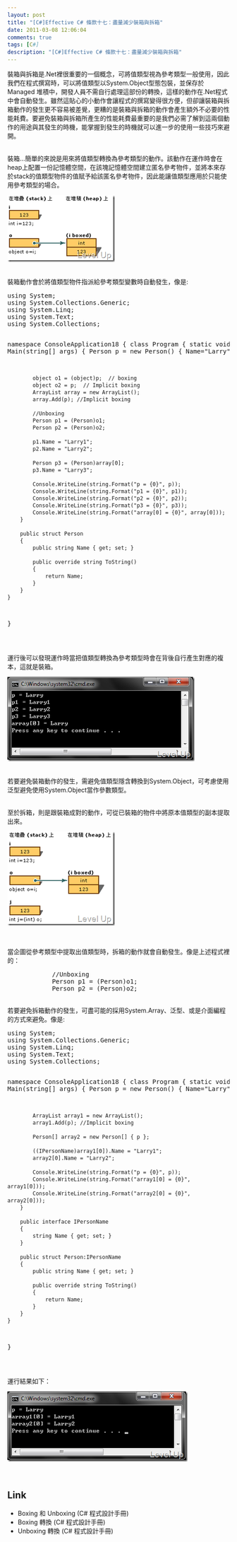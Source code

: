 ```yaml
---
layout: post
title: "[C#]Effective C# 條款十七：盡量減少裝箱與拆箱"
date: 2011-03-08 12:06:04
comments: true
tags: [C#]
description: "[C#]Effective C# 條款十七：盡量減少裝箱與拆箱"
---
```

<p>
	裝箱與拆箱是.Net裡很重要的一個概念，可將值類型視為參考類型一般使用，因此我們在程式撰寫時，可以將值類型以System.Object型態包裝，並保存於Managed 堆積中，開發人員不需自行處理這部份的轉換，這樣的動作在.Net程式中會自動發生。雖然這貼心的小動作會讓程式的撰寫變得很方便，但卻讓裝箱與拆箱動作的發生更不容易被差覺，更糟的是裝箱與拆箱的動作會產生額外不必要的性能耗費。要避免裝箱與拆箱所產生的性能耗費最重要的是我們必需了解到這兩個動作的用途與其發生的時機，能掌握到發生的時機就可以進一步的使用一些技巧來避開。</p>
<p>
	<br />
	裝箱...簡單的來說是用來將值類型轉換為參考類型的動作。該動作在運作時會在heap上配置一份記憶體空間，在該塊記憶體空間建立匿名參考物件，並將本來存於stack的值類型物件的值賦予給該匿名參考物件，因此能讓值類型應用於只能使用參考類型的場合。</p>
<p>
	<img alt="image" border="0" height="151" src="\images\posts\21712\image_thumb_3.png" style="border-bottom: 0px; border-left: 0px; border-top: 0px; border-right: 0px" width="244" /></p>
<p>
	<br />
	裝箱動作會於將值類型物件指派給參考類型變數時自動發生，像是:</p>
<div class="wlWriterSmartContent" id="scid:812469c5-0cb0-4c63-8c15-c81123a09de7:91b83bf4-c17d-4ccc-b2d5-d125038eeadd" style="padding-bottom: 0px; margin: 0px; padding-left: 0px; padding-right: 0px; display: inline; float: none; padding-top: 0px">
	<pre class="c#" name="code">
using System;
using System.Collections.Generic;
using System.Linq;
using System.Text;
using System.Collections;

namespace ConsoleApplication18
{
    class Program
    {
        static void Main(string[] args)
        {
            Person p = new Person() { Name="Larry"};

            object o1 = (object)p;  // boxing
            object o2 = p;  // Implicit boxing
            ArrayList array = new ArrayList();
            array.Add(p); //Implicit boxing

            //Unboxing
            Person p1 = (Person)o1;
            Person p2 = (Person)o2;

            p1.Name = "Larry1";
            p2.Name = "Larry2";

            Person p3 = (Person)array[0];
            p3.Name = "Larry3";

            Console.WriteLine(string.Format("p = {0}", p));
            Console.WriteLine(string.Format("p1 = {0}", p1));
            Console.WriteLine(string.Format("p2 = {0}", p2));
            Console.WriteLine(string.Format("p3 = {0}", p3));
            Console.WriteLine(string.Format("array[0] = {0}", array[0]));
        }

        public struct Person
        {
            public string Name { get; set; }

            public override string ToString()
            {
                return Name;
            }
        }
    }
}</pre>
</div>
<p>
	 </p>
<p>
	運行後可以發現運作時當把值類型轉換為參考類型時會在背後自行產生對應的複本，這就是裝箱。</p>
<p>
	<img alt="image" border="0" height="191" src="\images\posts\21712\image_thumb_1.png" style="border-bottom: 0px; border-left: 0px; border-top: 0px; border-right: 0px" width="425" /></p>
<p>
	<br />
	若要避免裝箱動作的發生，需避免值類型隱含轉換到System.Object，可考慮使用泛型避免使用System.Object當作參數類型。</p>
<p>
	<br />
	至於拆箱，則是跟裝箱成對的動作，可從已裝箱的物件中將原本值類型的副本提取出來。</p>
<p>
	<img alt="image" border="0" height="213" src="\images\posts\21712\image_thumb_4.png" style="border-bottom: 0px; border-left: 0px; border-top: 0px; border-right: 0px" width="244" /></p>
<p>
	 </p>
<p>
	當企圖從參考類型中提取出值類型時，拆箱的動作就會自動發生。像是上述程式裡的：</p>
<div class="wlWriterSmartContent" id="scid:812469c5-0cb0-4c63-8c15-c81123a09de7:d1cf8cd3-d660-4e62-9ad1-7f8d84ba4678" style="padding-bottom: 0px; margin: 0px; padding-left: 0px; padding-right: 0px; display: inline; float: none; padding-top: 0px">
	<pre class="c#" name="code">
            //Unboxing
            Person p1 = (Person)o1; 
            Person p2 = (Person)o2;</pre>
</div>
<p>
	<br />
	若要避免拆箱動作的發生，可盡可能的採用System.Array、泛型、或是介面編程的方式來避免。像是:</p>
<div class="wlWriterSmartContent" id="scid:812469c5-0cb0-4c63-8c15-c81123a09de7:43d35309-57ea-4740-8a91-bf60e1f71d77" style="padding-bottom: 0px; margin: 0px; padding-left: 0px; padding-right: 0px; display: inline; float: none; padding-top: 0px">
	<pre class="c#" name="code">
using System;
using System.Collections.Generic;
using System.Linq;
using System.Text;
using System.Collections;

namespace ConsoleApplication18
{
    class Program
    {
        static void Main(string[] args)
        {
            Person p = new Person() { Name="Larry"};
            
            ArrayList array1 = new ArrayList();
            array1.Add(p); //Implicit boxing
            
            Person[] array2 = new Person[] { p };
                          
            ((IPersonName)array1[0]).Name = "Larry1";
            array2[0].Name = "Larry2";
            
            Console.WriteLine(string.Format("p = {0}", p));
            Console.WriteLine(string.Format("array1[0] = {0}", array1[0]));
            Console.WriteLine(string.Format("array2[0] = {0}", array2[0]));
        }

        public interface IPersonName
        {
            string Name { get; set; }
        }

        public struct Person:IPersonName 
        {
            public string Name { get; set; }

            public override string ToString()
            {
                return Name;
            }
        }
    }
}</pre>
</div>
<p>
	 </p>
<p>
	運行結果如下：</p>
<p>
	<img alt="image" border="0" height="159" src="\images\posts\21712\image_thumb_2.png" style="border-bottom: 0px; border-left: 0px; border-top: 0px; border-right: 0px" width="409" /></p>
<p>
	 </p>
<h2>
	Link</h2>
<ul>
	<li>
		Boxing 和 Unboxing (C# 程式設計手冊)</li>
	<li>
		Boxing 轉換 (C# 程式設計手冊)</li>
	<li>
		Unboxing 轉換 (C# 程式設計手冊)</li>
</ul>
